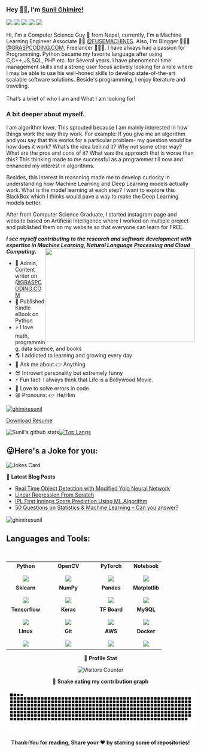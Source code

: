 ### Hey 👋🏽, I'm [Sunil Ghimire!](https://sunilghimire.com.np/) 
<p>
    <a href="mailto:info@sunilghimire.com.np"><img src="https://img.shields.io/badge/Email-%23E4405F.svg?&style=for-the-badge&logo=gmail&logoColor=white" height=25></a>
  <a href="https://twitter.com/Ghimire12Sunil"><img src="https://img.shields.io/badge/twitter-%231DA1F2.svg?&style=for-the-badge&logo=twitter&logoColor=white" height=25></a>
  <a href="https://www.linkedin.com/in/ghimiresunil/"><img src="https://img.shields.io/badge/linkedin-%230077B5.svg?&style=for-the-badge&logo=linkedin&logoColor=white" height=25></a>
  <a href="https://www.instagram.com/_tech_tutor/"><img src="https://img.shields.io/badge/instagram-%23E4405F.svg?&style=for-the-badge&logo=instagram&logoColor=white" height=25></a>
  <a href="https://sunilghimire.com.np"><img src="https://img.shields.io/badge/website-25D366?style=for-the-badge&logo=website&logoColor=white" height=25></a>
</p>

Hi, I'm  a Computer Science Guy 🚀 from Nepal, currently, I'm a Machine Learning Engineer Associate 👨‍💻 [@FUSEMACHINES](https://fusemachines.com/).  Also, I'm Blogger 🙍🏽‍♂️ [@GRASPCODING.COM](https://graspcoding.com/), Freelancer 👨🏽‍💻. I have always had a passion for Programming. Python became my favorite language after using C,C++,JS,SQL, PHP etc. for Several years. I have phenomenal time management skills and a strong user focus actively looking for a role where I may be able to use his well-honed skills to develop state-of-the-art scalable software solutions. Beside's programming, I enjoy literature and traveling.
<br><br>That’s a brief of who I am and What I am looking for!

### A bit deeper about myself. 

I am algorithm lover. This sprouted because I am mainly interested in how things work the way they work. For example: If you give me an algorithm and you say that this works for a particular problem- my question would be how does it work? What’s the idea behind it? Why not some other way? What are the pros and cons of it? What was the approach that is worse than this? This thinking made to me successful as a programmer till now and enhanced my interest in algorithms.

Besides, this interest in reasoning made me to develop curiosity in understanding how Machine Learning and Deep Learning models actually work. What is the model learning at each step? I want to explore this BlackBox which I thinks would pave a way to make the Deep Learning models better. 

After from Computer Science Graduate, I started instagram page and website based on Artificial Intelligence where I worked on multiple project and published them on my website so that everyone can learn for FREE. 

_**I see myself contributing to the research and software development with expertise in Machine Learning, Natural Language Processing and Cloud Computing.**_
<img align="right" width="400" height="250" src="https://user-images.githubusercontent.com/40186859/156171930-25fb9b49-7c32-4630-8305-704c7b949bae.jpeg">

- 🔭 Admin, Content writer on [@GRASPCODING.COM](https://graspcoding.com/)
- 🌱 Published Kindle eBook on Python
- ⚡  I love math, programming, data science, and books
- 🌎 I  addicted to learning and growing every day
- 💬 Ask me about 👉 Anything
- 😎 Introvert personality but extremely funny
- ⚡  Fun fact: I always think that Life is a Bollywood Movie.
- 🤪 Love to solve errors in code
- 😄 Pronouns: 👉 He/Him

<p align="left"> <a href="https://github.com/ryo-ma/github-profile-trophy"><img src="https://github-profile-trophy.vercel.app/?username=ghimiresunil" alt="ghimiresunil" /></a> </p>

[Download Resume](https://sunilghimire.com.np/)

![Sunil's github stats](https://github-readme-stats.vercel.app/api?username=ghimiresunil&count_private=true&show_icons=true&theme=dark)<a href="https://github.com/ghimiresunil">[![Top Langs](https://github-readme-stats.vercel.app/api/top-langs/?username=ghimiresunil&layout=compact&theme=dark)](https://github.com/ghimiresunil)</a>

## 😜Here's a Joke for you:
<img  src="https://readme-jokes.vercel.app/api" alt="Jokes Card" />

📕 **Latest Blog Posts**
<!-- BLOG-POST-LIST:START -->
- [Real Time Object Detection with Modified Yolo Neural Network](https://graspcoding.com/real-time-object-detection-with-modified-yolo-neural-network/)
- [Linear Regression From Scratch](https://aihubprojects.com/linear-regression-from-scratch/)
- [IPL First Innings Score Prediction Using ML Algorithm](https://graspcoding.com/ipl-first-innings-score-prediction-using-ml-algorithms/)
- [50 Questions on Statistics & Machine Learning – Can you answer?](https://graspcoding.com/50-questions-on-statistics-machine-learning-can-you-answer/)
<!-- BLOG-POST-LIST:END -->
<p><img align="center" src="https://github-readme-streak-stats.herokuapp.com/?user=ghimiresunil&" alt="ghimiresunil" /></p>

## Languages and Tools:
<br/>
<center>
<table>
<tbody align="center">
 <tr>
   
<td align="center" width="25%">
<span><b><center>Python</center></b></span><br/> 
<img height=75px src="https://img.icons8.com/color/2x/python.png"> 
</td>

   
<td align="center" width="30%">
<span><b><center>OpenCV</center></b></span><br/>  
<img height=75px src="https://img.icons8.com/color/2x/opencv.png"> 
</td>

<td align="center" width="25%">
<span><b><center>PyTorch</center></b></span><br/> 
<img height=75px src="https://pytorch.org/assets/images/pytorch-logo.png"> 
</td>

<td align="center" width="25%">
<span><b><center>Notebook</center></b></span><br/>  
<img height=75px src="https://upload.wikimedia.org/wikipedia/commons/thumb/3/38/Jupyter_logo.svg/1200px-Jupyter_logo.svg.png"> 
</td>
</tr>

<tr> 
<td align="center" width="25%">
<span><b><center>Sklearn</center></b></span><br/> 
<img height=75px src="https://upload.wikimedia.org/wikipedia/commons/thumb/0/05/Scikit_learn_logo_small.svg/1200px-Scikit_learn_logo_small.svg.png"> 
</td>

<td align="center" width="25%">
<span><b><center>NumPy</center></b></span> <br/>
<img height=75px src="https://cdn.worldvectorlogo.com/logos/numpy.svg"> 
</td>

<td align="center" width="25%">
<span><b><center>Pandas</center></b></span> <br/>
<img height=75px src="https://cdn-icons-png.flaticon.com/512/6485/6485718.png"> 
</td>

<td align="center" width="25%">
<span><b><center>Matplotlib</center></b></span> <br/>
<img height=75px src="https://upload.wikimedia.org/wikipedia/commons/thumb/8/84/Matplotlib_icon.svg/1200px-Matplotlib_icon.svg.png"/>                             
</td>

</tr>

<tr>
<td align="center" width="25%">
<span><b><center>Tensorflow</center></b></span> <br/>
<img height=75px src="https://miro.medium.com/max/957/0*69C0hxf9NluTCPVl.png">
</td> 

<td align="center" width="25%">
<span><b><center>Keras</center></b></span> <br/>
<img height=75px src="https://upload.wikimedia.org/wikipedia/commons/thumb/a/ae/Keras_logo.svg/1200px-Keras_logo.svg.png"> 
</td>

<td align="center" width="25%">
<span><b><center>TF Board</center></b></span> <br/>
<img height=75px src="https://user-images.githubusercontent.com/90909263/187078664-f149250b-b5fd-4b29-8a04-a5218e95c8c4.png"> 
</td>
    
<td align="center" width="25%">
<span><b><center>MySQL</center></b></span> <br/>
<img height=75px src="https://img.icons8.com/color/48/000000/mysql.png"/>
</td>
</tr>


<tr>
<td align="center" width="25%">
<span><b><center>Linux</center></b></span> <br/>
<img height=75px src="https://img.icons8.com/color/344/linux--v1.png"/>
</td>

</td>



<td align="center" width="25%">
<span><b><center>Git</center></b></span> <br/>
<img height=75px src="https://img.icons8.com/ios-glyphs/2x/github-2.png"> 
</td>
    
<td align="center" width="25%">
<span><b><center>AWS</center></b></span> <br/>
<img height=75px src="https://img.icons8.com/color/344/amazon-web-services.png"> 
</td>
    
<td align="center" width="25%">
<span><b><center>Docker</center></b></span> <br/>
<img height=75px src="https://img.icons8.com/color/344/docker.png"> 
</td>
    

    
</tr>

</tbody>
</table>

👨 **Profile Stat**
    
<img src="https://visitor-badge.glitch.me/badge?page_id=ghimiresunil.ghimiresunil" alt="Visitors Counter">

🐍 **Snake eating my contribution graph**
<p align="center">
  <img src="https://github.com/ghimiresunil/ghimiresunil/raw/output/github-contribution-grid-snake.svg" alt="snake"></center>
</p>

#### <p align="center"> Thank-You for reading, Share your ❤️ by starring some of repositories! </p>
